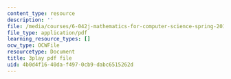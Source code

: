 ```yaml
---
content_type: resource
description: ''
file: /media/courses/6-042j-mathematics-for-computer-science-spring-2015/4b0d4f1640daf4970cb9dabc6515262d_GyFVgJZ0hIs.pdf
file_type: application/pdf
learning_resource_types: []
ocw_type: OCWFile
resourcetype: Document
title: 3play pdf file
uid: 4b0d4f16-40da-f497-0cb9-dabc6515262d
---
```

